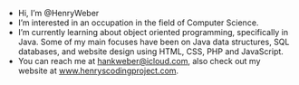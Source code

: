 - Hi, I’m @HenryWeber
- I’m interested in an occupation in the field of Computer Science.
- I’m currently learning about object oriented programming, specifically in Java. Some of my main focuses have been on 
Java data structures, SQL databases, and website design using HTML, CSS, PHP and JavaScript.
-  You can reach me at hankweber@icloud.com, also check out my website at www.henryscodingproject.com.
